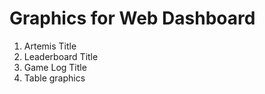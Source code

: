 
# Graphics for Web Dashboard 

1. Artemis Title
2. Leaderboard Title
3. Game Log Title
4. Table graphics
